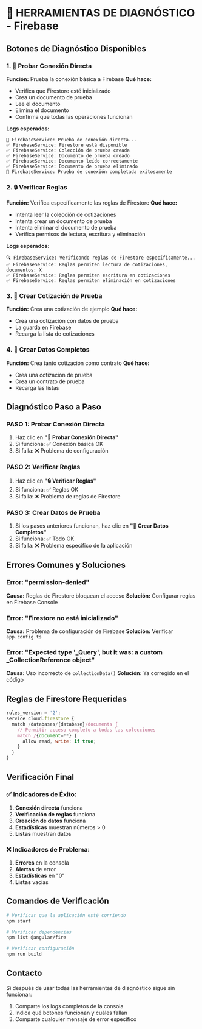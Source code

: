 # 🔧 HERRAMIENTAS DE DIAGNÓSTICO - Firebase

## Botones de Diagnóstico Disponibles

### 1. **🔧 Probar Conexión Directa**
**Función:** Prueba la conexión básica a Firebase
**Qué hace:**
- Verifica que Firestore esté inicializado
- Crea un documento de prueba
- Lee el documento
- Elimina el documento
- Confirma que todas las operaciones funcionan

**Logs esperados:**
```
🧪 FirebaseService: Prueba de conexión directa...
✅ FirebaseService: Firestore está disponible
✅ FirebaseService: Colección de prueba creada
✅ FirebaseService: Documento de prueba creado
✅ FirebaseService: Documento leído correctamente
✅ FirebaseService: Documento de prueba eliminado
🎉 FirebaseService: Prueba de conexión completada exitosamente
```

### 2. **🔒 Verificar Reglas**
**Función:** Verifica específicamente las reglas de Firestore
**Qué hace:**
- Intenta leer la colección de cotizaciones
- Intenta crear un documento de prueba
- Intenta eliminar el documento de prueba
- Verifica permisos de lectura, escritura y eliminación

**Logs esperados:**
```
🔍 FirebaseService: Verificando reglas de Firestore específicamente...
✅ FirebaseService: Reglas permiten lectura de cotizaciones, documentos: X
✅ FirebaseService: Reglas permiten escritura en cotizaciones
✅ FirebaseService: Reglas permiten eliminación en cotizaciones
```

### 3. **🧪 Crear Cotización de Prueba**
**Función:** Crea una cotización de ejemplo
**Qué hace:**
- Crea una cotización con datos de prueba
- La guarda en Firebase
- Recarga la lista de cotizaciones

### 4. **🧪 Crear Datos Completos**
**Función:** Crea tanto cotización como contrato
**Qué hace:**
- Crea una cotización de prueba
- Crea un contrato de prueba
- Recarga las listas

## Diagnóstico Paso a Paso

### PASO 1: Probar Conexión Directa
1. Haz clic en **"🔧 Probar Conexión Directa"**
2. Si funciona: ✅ Conexión básica OK
3. Si falla: ❌ Problema de configuración

### PASO 2: Verificar Reglas
1. Haz clic en **"🔒 Verificar Reglas"**
2. Si funciona: ✅ Reglas OK
3. Si falla: ❌ Problema de reglas de Firestore

### PASO 3: Crear Datos de Prueba
1. Si los pasos anteriores funcionan, haz clic en **"🧪 Crear Datos Completos"**
2. Si funciona: ✅ Todo OK
3. Si falla: ❌ Problema específico de la aplicación

## Errores Comunes y Soluciones

### Error: "permission-denied"
**Causa:** Reglas de Firestore bloquean el acceso
**Solución:** Configurar reglas en Firebase Console

### Error: "Firestore no está inicializado"
**Causa:** Problema de configuración de Firebase
**Solución:** Verificar `app.config.ts`

### Error: "Expected type '_Query', but it was: a custom _CollectionReference object"
**Causa:** Uso incorrecto de `collectionData()`
**Solución:** Ya corregido en el código

## Reglas de Firestore Requeridas

```javascript
rules_version = '2';
service cloud.firestore {
  match /databases/{database}/documents {
    // Permitir acceso completo a todas las colecciones
    match /{document=**} {
      allow read, write: if true;
    }
  }
}
```

## Verificación Final

### ✅ Indicadores de Éxito:
1. **Conexión directa** funciona
2. **Verificación de reglas** funciona
3. **Creación de datos** funciona
4. **Estadísticas** muestran números > 0
5. **Listas** muestran datos

### ❌ Indicadores de Problema:
1. **Errores** en la consola
2. **Alertas** de error
3. **Estadísticas** en "0"
4. **Listas** vacías

## Comandos de Verificación

```bash
# Verificar que la aplicación esté corriendo
npm start

# Verificar dependencias
npm list @angular/fire

# Verificar configuración
npm run build
```

## Contacto
Si después de usar todas las herramientas de diagnóstico sigue sin funcionar:
1. Comparte los logs completos de la consola
2. Indica qué botones funcionan y cuáles fallan
3. Comparte cualquier mensaje de error específico 